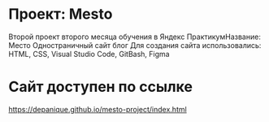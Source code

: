 # Проект: Mesto

Второй проект второго месяца обучения в Яндекс
ПрактикумНазвание: Место
Одностраничный сайт блог
Для создания сайта использовались:
HTML, CSS, Visual Studio Code, GitBash, Figma

# Сайт доступен по ссылке

https://depanique.github.io/mesto-project/index.html
